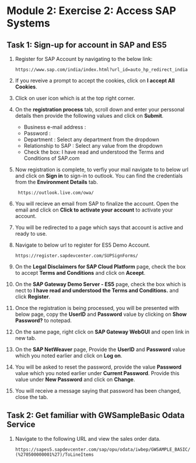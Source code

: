 # Module 2: Exercise 2: Access SAP Systems

## Task 1: Sign-up for account in SAP and ES5

1. Register for SAP Account by navigating to the below link:

   ```
   https://www.sap.com/india/index.html?url_id=auto_hp_redirect_india
   ```

1. If you reveive a prompt to accept the cookies, click on **I accept All Cookies**.

1. Click on user icon which is at the top right corner.

1. On the **registration process** tab, scroll down and enter your perssonal details then provide the following values and click on **Submit**.
 
    - Business e-mail address : <inject key="AzureAdUserEmail"></inject>
    - Password : <inject key="AzureAdUserPassword"></inject> 
    - Department : Select any department from the dropdown
    - Relationship to SAP : Select any value from the dropdown
    - Check the box: I have read and understood the Terms and Conditions of SAP.com

1. Now registration is complete, to verfiy your mail navigate to to below url and click on **Sign in** to sign-in to outlook. You can find the credentials from the **Environment Details** tab.

   ```
    https://outlook.live.com/owa/
   ```
    
1. You will recieve an email from SAP to finalize the account. Open the email and click on **Click to activate your account** to activate your account.

1. You will be redirected to a page which says that account is active and ready to use.

1. Navigate to below url to register for ES5 Demo Account. 

   ```
   https://register.sapdevcenter.com/SUPSignForms/
   ```
   
1. On the **Legal Disclaimers for SAP Cloud Platform** page, check the box to accept **Terms and Conditions** and click on **Aceept**.

1. On the **SAP Gateway Demo Server - ES5** page, check the box which is nect to **I have read and understood the Terms and Conditions.** and click **Register**.

1. Once the registration is being processed, you will be presented with below page, copy the **UserID** and **Password** value by clicking on **Show Password?** to notepad.

1. On the same page, right click on **SAP Gateway WebGUI** and open link in new tab. 

1. On the **SAP NetWeaver** page, Provide the **UserID** and **Password** value which you noted earlier and click on **Log on**.

1. You will be asked to reset the password, provide the value **Password** value which you noted earlier under **Current Password**. Provide this value <inject key="AzureAdUserPassword"></inject> under **New Password** and click on **Change**.

1. You will receive a message saying that password has been changed, close the tab.

## Task 2: Get familiar with GWSampleBasic Odata Service

1. Navigate to the following URL and view the sales order data.

    ```
    https://sapes5.sapdevcenter.com/sap/opu/odata/iwbep/GWSAMPLE_BASIC/SalesOrderSet?(%270500000001%27)/ToLineItems
    ```
    
